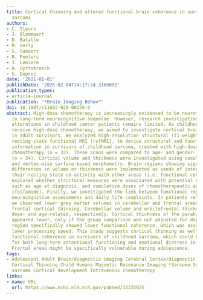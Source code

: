 ```yaml
---
title: Cortical thinning and altered functional brain coherence in survivors of childhood
  sarcoma
authors:
- C. Sleurs
- J. Blommaert
- D. Batalle
- M. Verly
- S. Sunaert
- R. Peeters
- J. Lemiere
- A. Uyttebroeck
- S. Deprez
date: '2021-01-01'
publishDate: '2025-02-04T14:17:24.316509Z'
publication_types:
- article-journal
publication: '*Brain Imaging Behav*'
doi: 10.1007/s11682-020-00276-9
abstract: High-dose chemotherapy is increasingly evidenced to be neurotoxic and result
  in long-term neurocognitive sequelae. However, research investigating grey matter
  alterations in childhood cancer patients remains limited. As childhood sarcoma patients
  receive high-dose chemotherapy, we aimed to investigate cortical brain alterations
  in adult survivors. We analyzed high-resolution structural (T1-weighted) MRI and
  resting-state functional MRI (rsfMRI), to derive structural and functional cortical
  information in survivors of childhood sarcoma, treated with high-dose intravenous
  chemotherapy (n = 33). These scans were compared to age- and gender- matched controls
  (n = 34). Cortical volume and thickness were investigated using voxel-based morphometry
  and vertex-wise surface-based morphometry. Brain regions showing significant group
  differences in volume or thickness were implemented as seeds of interest to estimate
  their resting state co-activity with other areas (i.e. functional coherence). We
  explored whether structural measures were associated with potential risk factors,
  such as age at diagnosis, and cumulative doses of chemotherapeutic agents (methotrexate,
  ifosfamide). Finally, we investigated the link between functional regional strength,
  neurocognitive assessments and daily life complaints. In patients relative to controls
  we observed lower grey matter volumes in cerebellar and frontal areas, as well as
  frontal cortical thinning. Cerebellar volume and orbitofrontal thickness appeared
  dose- and age-related, respectively. Cortical thickness of the parahippocampal area
  appeared lower, only if the group comparison was not adjusted for depression. This
  region specifically showed lower functional coherence, which was associated with
  lower processing speed. This study suggests cortical thinning as well as decreased
  functional coherence in survivors of childhood sarcoma, which could be important
  for both long-term attentional functioning and emotional distress in daily life.
  Frontal areas might be specifically vulnerable during adolescence.
tags:
- Adolescent Adult Brain/diagnostic imaging Cerebral Cortex/diagnostic imaging *Cerebral
  Cortical Thinning Child Humans Magnetic Resonance Imaging *Sarcoma Survivors Childhood
  sarcoma Cortical development Intravenous chemotherapy
links:
- name: URL
  url: https://www.ncbi.nlm.nih.gov/pubmed/32335825
---
```

